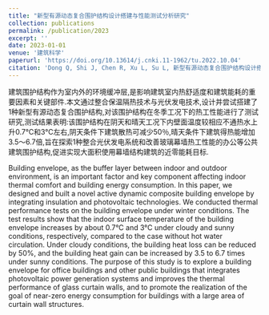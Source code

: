 ```yaml
---
title: "新型有源动态复合围护结构设计搭建与性能测试分析研究"
collection: publications
permalink: /publication/2023
excerpt: ''
date: 2023-01-01
venue: '建筑科学'
paperurl: 'https://doi.org/10.13614/j.cnki.11-1962/tu.2022.10.04'
citation: 'Dong Q, Shi J, Chen R, Xu L, Su L, 新型有源动态复合围护结构设计搭建与性能测试分析研究，建筑科学 2022, 38 (10)'
---
```


建筑围护结构作为室内外的环境缓冲层,是影响建筑室内热舒适度和建筑能耗的重要因素和关键部件.本文通过整合保温隔热技术与光伏发电技术,设计并尝试搭建了 1种新型有源动态复合围护结构,对该围护结构在冬季工况下的热工性能进行了测试研究,测试结果表明:该围护结构在阴天和晴天工况下内壁面温度较相应不通热水上升0.7℃和3℃左右,阴天条件下建筑散热可减少50％,晴天条件下建筑得热能增加3.5～6.7倍,旨在探索1种整合光伏发电系统和改善玻璃幕墙热工性能的办公等公共建筑围护结构,促进实现大面积使用幕墙结构建筑的近零能耗目标.

Building envelope, as the buffer layer between indoor and outdoor environment, is an important factor and key component affecting indoor thermal comfort and building energy consumption. In this paper, we designed and built a novel active dynamic composite building envelope by integrating insulation and photovoltaic technologies. We conducted thermal performance tests on the building envelope under winter conditions. The test results show that the indoor surface temperature of the building envelope increases by about 0.7°C and 3°C under cloudy and sunny conditions, respectively, compared to the case without hot water circulation. Under cloudy conditions, the building heat loss can be reduced by 50%, and the building heat gain can be increased by 3.5 to 6.7 times under sunny conditions. The purpose of this study is to explore a building envelope for office buildings and other public buildings that integrates photovoltaic power generation systems and improves the thermal performance of glass curtain walls, and to promote the realization of the goal of near-zero energy consumption for buildings with a large area of curtain wall structures.
